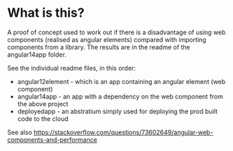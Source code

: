 # What is this?

A proof of concept used to work out if there is a disadvantage of using web components (realised as angular elements) compared with importing components from a library. The results are in the readme of the angular14app folder.

See the individual readme files, in this order:

- angular12element - which is an app containing an angular element (web component)
- angular14app - an app with a dependency on the web component from the above project
- deployedapp - an abstratium simply used for deploying the prod built code to the cloud

See also https://stackoverflow.com/questions/73602649/angular-web-components-and-performance

